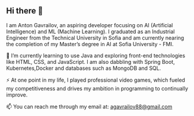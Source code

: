 ## Hi there 👋
I am Anton Gavrailov, an aspiring developer focusing on AI (Artificial Intelligence) and ML (Machine Learning). I graduated as an Industrial Engineer from the Technical University in Sofia and am currently nearing the completion of my Master’s degree in AI at Sofia University - FMI.

🌱 I’m currently learning to use Java and exploring front-end technologies like HTML, CSS, and JavaScript. I am also dabbling with Spring Boot, Kubernetes,Docker and databases such as MongoDB and SQL.

⚡ At one point in my life, I played professional video games, which fueled my competitiveness and drives my ambition in programming to continually improve.

📫 You can reach me through my email at: agavrailov88@gmail.com
<!--
**Gavrailov/Gavrailov** is a ✨ _special_ ✨ repository because its `README.md` (this file) appears on your GitHub profile.

Here are some ideas to get you started:

- 🔭 I’m currently working on ...
- 🌱 I’m currently learning ...
- 👯 I’m looking to collaborate on ...
- 🤔 I’m looking for help with ...
- 💬 Ask me about ...
- 📫 How to reach me: ...
- 😄 Pronouns: ...
- ⚡ Fun fact: ...
-->
